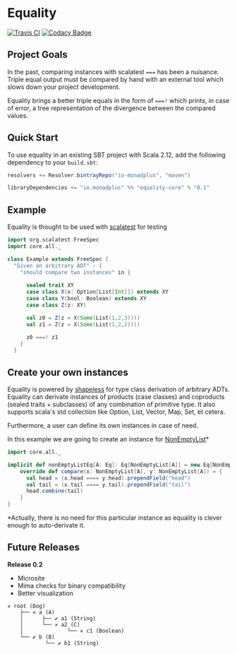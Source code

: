 # Equality 
[![Travis CI](https://travis-ci.org/monadplus/equality.svg?branch=master)](https://travis-ci.org/monadplus/equality) [![Codacy Badge](https://api.codacy.com/project/badge/Grade/f01edd87fcfe45fd9c7bd6e44b64e5ae)](https://app.codacy.com/app/monadplus/equality?utm_source=github.com&utm_medium=referral&utm_content=monadplus/equality&utm_campaign=Badge_Grade_Dashboard)

## Project Goals
In the past, comparing instances with scalatest `===` has been a nuisance. Triple equal output must be compared by hand with an external tool which slows down your project development.

Equality brings a better triple equals in the form of `===!` which prints, in case of error, a tree representation of the divergence between the compared values. 
## Quick Start
To use equality in an existing SBT project with Scala 2.12, add the following dependency to your `build.sbt`:
```scala
resolvers += Resolver.bintrayRepo("io-monadplus", "maven")

libraryDependencies += "io.monadplus" %% "equality-core" % "0.1"
```
## Example
Equality is thought to be used with [scalatest](http://www.scalatest.org/) for testing
```scala
import org.scalatest.FreeSpec
import core.all._

class Example extends FreeSpec {
  "Given an arbitrary ADT" - {
    "should compare two instances" in {
      
      sealed trait XY
      case class X(x: Option[List[Int]]) extends XY
      case class Y(bool: Boolean) extends XY
      case class Z(z: XY)

      val z0 = Z(z = X(Some(List(1,2,3))))
      val z1 = Z(z = X(Some(List(1,2,2))))

      z0 ===! z1
    }
  }
```
## Create your own instances
Equality is powered by [shapeless](https://github.com/milessabin/shapeless) for type class derivation of arbitrary ADTs. Equality can derivate instances of products (case classes) and coproducts (sealed traits + subclasses) of any combination of primitive type. It also supports scala's std collection like Option, List, Vector, Map, Set, et cetera.

Furthermore, a user can define its own instances in case of need. 

In this example we are going to create an instance for [NonEmptyList](https://github.com/typelevel/cats/blob/master/core/src/main/scala/cats/data/NonEmptyList.scala)*
```scala
import core.all._

implicit def nonEmptyListEq[A: Eq]: Eq[NonEmptyList[A]] = new Eq[NonEmptyList[A]] {
    override def compare(x: NonEmptyList[A], y: NonEmptyList[A]) = {
      val head = (x.head ==== y.head).prependField("head")
      val tail = (x.tail ==== y.tail).prependField("tail")
      head.combine(tail)
    }
}
```
*Actually, there is no need for this particular instance as equality is clever enough to auto-derivate it.
## Future Releases

__Release 0.2__  
 - Microsite
 - Mima checks for binary compatibility
 - Better visualization
```text
✕ root (Dog)
    ├── ✕ a (A) 
    │      ├── ✔ a1 (String)
    │      └── ✕ a2 (C)
    │              └── ✕ c1 (Boolean)
    └── ✔ b (B)
            └── ✔ b1 (String)

```